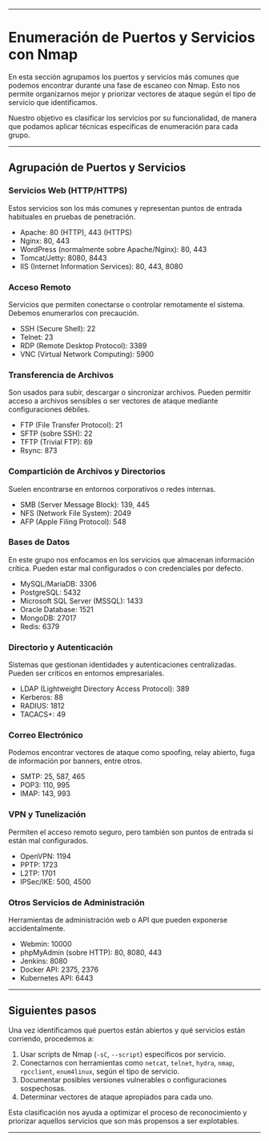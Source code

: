 
---
# Enumeración de Puertos y Servicios con Nmap

En esta sección agrupamos los puertos y servicios más comunes que podemos encontrar durante una fase de escaneo con Nmap. Esto nos permite organizarnos mejor y priorizar vectores de ataque según el tipo de servicio que identificamos.

Nuestro objetivo es clasificar los servicios por su funcionalidad, de manera que podamos aplicar técnicas específicas de enumeración para cada grupo.

---

## Agrupación de Puertos y Servicios

### Servicios Web (HTTP/HTTPS)

Estos servicios son los más comunes y representan puntos de entrada habituales en pruebas de penetración.

- Apache: 80 (HTTP), 443 (HTTPS)
- Nginx: 80, 443
- WordPress (normalmente sobre Apache/Nginx): 80, 443
- Tomcat/Jetty: 8080, 8443
- IIS (Internet Information Services): 80, 443, 8080

### Acceso Remoto

Servicios que permiten conectarse o controlar remotamente el sistema. Debemos enumerarlos con precaución.

- SSH (Secure Shell): 22
- Telnet: 23
- RDP (Remote Desktop Protocol): 3389
- VNC (Virtual Network Computing): 5900

### Transferencia de Archivos

Son usados para subir, descargar o sincronizar archivos. Pueden permitir acceso a archivos sensibles o ser vectores de ataque mediante configuraciones débiles.

- FTP (File Transfer Protocol): 21
- SFTP (sobre SSH): 22
- TFTP (Trivial FTP): 69
- Rsync: 873

### Compartición de Archivos y Directorios

Suelen encontrarse en entornos corporativos o redes internas.

- SMB (Server Message Block): 139, 445
- NFS (Network File System): 2049
- AFP (Apple Filing Protocol): 548

### Bases de Datos

En este grupo nos enfocamos en los servicios que almacenan información crítica. Pueden estar mal configurados o con credenciales por defecto.

- MySQL/MariaDB: 3306
- PostgreSQL: 5432
- Microsoft SQL Server (MSSQL): 1433
- Oracle Database: 1521
- MongoDB: 27017
- Redis: 6379

### Directorio y Autenticación

Sistemas que gestionan identidades y autenticaciones centralizadas. Pueden ser críticos en entornos empresariales.

- LDAP (Lightweight Directory Access Protocol): 389
- Kerberos: 88
- RADIUS: 1812
- TACACS+: 49

### Correo Electrónico

Podemos encontrar vectores de ataque como spoofing, relay abierto, fuga de información por banners, entre otros.

- SMTP: 25, 587, 465
- POP3: 110, 995
- IMAP: 143, 993

### VPN y Tunelización

Permiten el acceso remoto seguro, pero también son puntos de entrada si están mal configurados.

- OpenVPN: 1194
- PPTP: 1723
- L2TP: 1701
- IPSec/IKE: 500, 4500

### Otros Servicios de Administración

Herramientas de administración web o API que pueden exponerse accidentalmente.

- Webmin: 10000
- phpMyAdmin (sobre HTTP): 80, 8080, 443
- Jenkins: 8080
- Docker API: 2375, 2376
- Kubernetes API: 6443

---

## Siguientes pasos

Una vez identificamos qué puertos están abiertos y qué servicios están corriendo, procedemos a:

1. Usar scripts de Nmap (`-sC`, `--script`) específicos por servicio.
2. Conectarnos con herramientas como `netcat`, `telnet`, `hydra`, `nmap`, `rpcclient`, `enum4linux`, según el tipo de servicio.
3. Documentar posibles versiones vulnerables o configuraciones sospechosas.
4. Determinar vectores de ataque apropiados para cada uno.

Esta clasificación nos ayuda a optimizar el proceso de reconocimiento y priorizar aquellos servicios que son más propensos a ser explotables.

---
